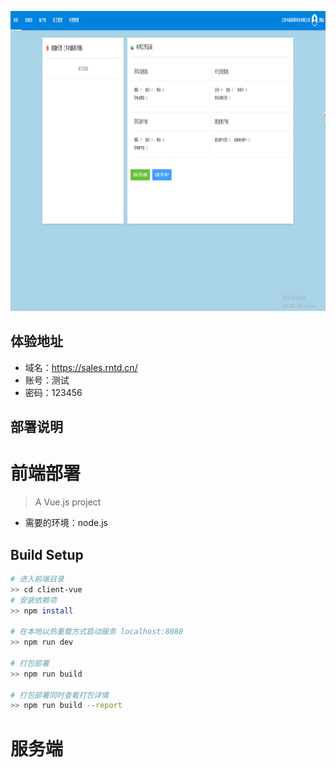 <a href="https://sales.rntd.cn/"><img src="./docs/首页.png" width="1180" height="480" alt="lazaytools logo"></a>

## 体验地址
- 域名：https://sales.rntd.cn/
- 账号：测试
- 密码：123456




## 部署说明

# 前端部署

> A Vue.js project
- 需要的环境：node.js

## Build Setup
``` bash
# 进入前端目录
>> cd client-vue
# 安装依赖项
>> npm install

# 在本地以热重载方式启动服务 localhost:8080
>> npm run dev

# 打包部署
>> npm run build

# 打包部署同时查看打包详情
>> npm run build --report
```


# 服务端
